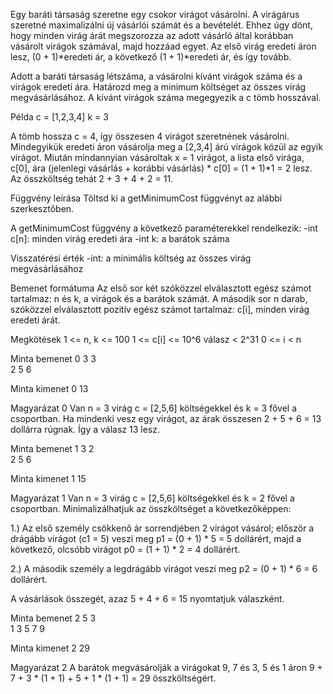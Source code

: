 Egy baráti társaság szeretne egy csokor virágot vásárolni. A virágárus szeretné maximalizálni új vásárlói számát és a bevételét. Ehhez úgy dönt, hogy minden virág árát megszorozza az adott vásárló által korábban vásárolt virágok számával, majd hozzáad egyet. Az első virág eredeti áron lesz, (0 + 1)*eredeti ár, a következő (1 + 1)*eredeti ár, és így tovább.

Adott a baráti társaság létszáma, a vásárolni kívánt virágok száma és a virágok eredeti ára. Határozd meg a minimum költséget az összes virág megvásárlásához. A kívánt virágok száma megegyezik a c tömb hosszával.

Példa
c = [1,2,3,4]
k = 3

A  tömb hossza c = 4, így összesen 4 virágot szeretnének vásárolni. Mindegyikük eredeti áron vásárolja meg a [2,3,4] árú virágok közül az egyik virágot. Miután mindannyian vásároltak x = 1 virágot, a lista első virága, c[0], ára (jelenlegi vásárlás  +  korábbi vásárlás) * c[0]  =  (1 + 1)*1  =  2 lesz. Az összköltség tehát 2 + 3 + 4 + 2  =  11.

Függvény leírása
Töltsd ki a getMinimumCost függvényt az alábbi szerkesztőben.

A getMinimumCost függvény a következő paraméterekkel rendelkezik:
-int c[n]: minden virág eredeti ára
-int k: a barátok száma

Visszatérési érték
-int: a minimális költség az összes virág megvásárlásához

Bemenet formátuma
Az első sor két szóközzel elválasztott egész számot tartalmaz: n és k, a virágok és a barátok számát.
A második sor n darab, szóközzel elválasztott pozitív egész számot tartalmaz: c[i], minden virág eredeti árát.

Megkötések
1 <= n, k <= 100
1 <= c[i] <= 10^6
válasz < 2^31
0 <= i < n

Minta bemenet 0
3 3  
2 5 6  

Minta kimenet 0
13  

Magyarázat 0
Van n = 3 virág c = [2,5,6] költségekkel és k = 3 fővel a csoportban. Ha mindenki vesz egy virágot, az árak összesen 2 + 5 + 6 = 13 dollárra rúgnak. Így a válasz 13 lesz.

Minta bemenet 1
3 2  
2 5 6  

Minta kimenet 1
15  

Magyarázat 1
Van  n = 3 virág c = [2,5,6] költségekkel és k = 2 fővel a csoportban. Minimalizálhatjuk az összköltséget a következőképpen:

1.) Az első személy csökkenő ár sorrendjében 2 virágot vásárol; először a drágább virágot (c1 = 5) veszi meg p1 = (0 + 1) * 5 = 5 dollárért, majd a következő, olcsóbb virágot p0 = (1 + 1) * 2 = 4 dollárért.

2.) A második személy a legdrágább virágot veszi meg p2 = (0 + 1) * 6 = 6 dollárért.

A vásárlások összegét, azaz 5 + 4 + 6 = 15 nyomtatjuk válaszként.

Minta bemenet 2
5 3  
1 3 5 7 9  

Minta kimenet 2
29  

Magyarázat 2
A barátok megvásárolják a virágokat 9, 7 és 3, 5 és 1 áron 9 + 7 + 3 * (1 + 1) + 5 + 1 * (1 + 1) = 29 összköltségért. 